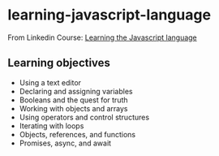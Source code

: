 # learning-javascript-language

From Linkedin Course: [Learning the Javascript language](https://www.linkedin.com/learning/learning-the-javascript-language-2/learn-the-language-of-the-internet)

## Learning objectives
- Using a text editor
- Declaring and assigning variables
- Booleans and the quest for truth
- Working with objects and arrays
- Using operators and control structures
- Iterating with loops
- Objects, references, and functions
- Promises, async, and await